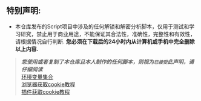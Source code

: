 ## 特别声明: 
* 本仓库发布的Script项目中涉及的任何解锁和解密分析脚本，仅用于测试和学习研究，禁止用于商业用途，不能保证其合法性，准确性，完整性和有效性，请根据情况自行判断.
 **您必须在下载后的24小时内从计算机或手机中完全删除以上内容.**  </br>
> ***您使用或者复制了本仓库且本人制作的任何脚本，则视为`已接受`此声明，请仔细阅读***  
[环境变量集合](./githubAction.md)  
[浏览器获取cookie教程](./backUp/GetJdCookie.md)  
[插件获取cookie教程](./backUp/GetJdCookie2.md)  
